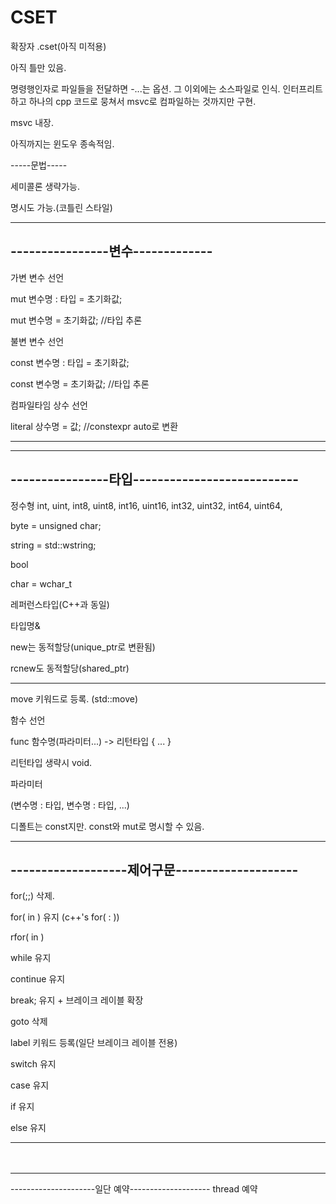 # CSET


확장자 .cset(아직 미적용)


아직 틀만 있음.


명령행인자로 파일들을 전달하면 -...는 옵션. 그 이외에는 소스파일로 인식.
인터프리트하고 하나의 cpp 코드로 뭉쳐서 msvc로 컴파일하는 것까지만 구현.


msvc 내장.


아직까지는 윈도우 종속적임.





-----문법-----


세미콜론 생략가능.

명시도 가능.(코틀린 스타일)

--------------------------------
----------------변수-------------
---------------------------------
가변 변수 선언

mut 변수명 : 타입 = 초기화값; 

mut 변수명 = 초기화값; //타입 추론


불변 변수 선언

const 변수명 : 타입 = 초기화값;

const 변수명 = 초기화값; //타입 추론



컴파일타임 상수 선언

literal 상수명 = 값; //constexpr auto로 변환

-----------------------------------------------


------------------------------------------------
----------------타입---------------------------
------------------------------------------------
정수형
int, uint,
int8, uint8,
int16, uint16,
int32, uint32,
int64, uint64,

byte = unsigned char;

string = std::wstring;

bool

char = wchar_t



레퍼런스타입(C++과 동일)

타입명&


new는 동적할당(unique_ptr로 변환됨)

rcnew도 동적할당(shared_ptr)


----------------------------------------


move 키워드로 등록. (std::move)


함수 선언

func 함수명(파라미터...) -> 리턴타입
{ ... }


리턴타입 생략시 void.


파라미터

(변수명 : 타입, 변수명 : 타입, ...)

디폴트는 const지만. const와 mut로 명시할 수 있음.



----------------------------------------------
-------------------제어구문--------------------
----------------------------------------------
for(;;) 삭제.

for( in ) 유지 (c++'s for( : ))

rfor( in )

while 유지

continue 유지

break; 유지 + 브레이크 레이블 확장

goto 삭제

label 키워드 등록(일단 브레이크 레이블 전용)


switch 유지

case 유지

if 유지

else 유지

------------------------------------------------
ㅤ

------------------------------------------------
---------------------일단 예약--------------------
thread 예약
